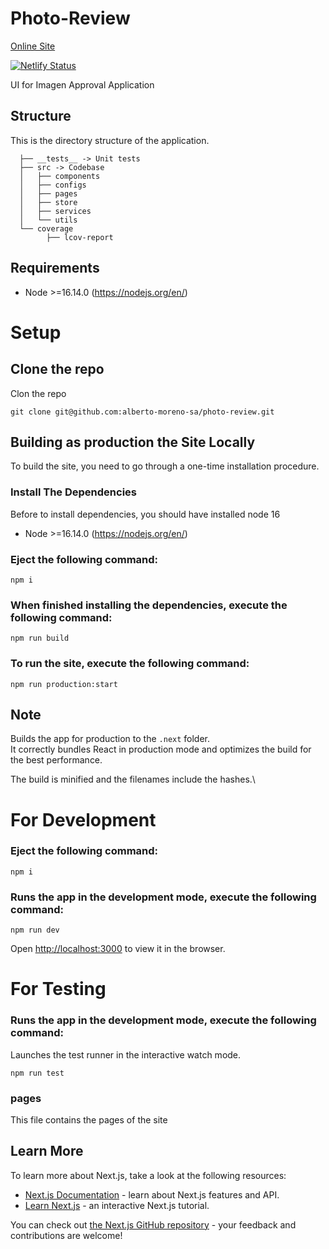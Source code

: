 # Photo-Review

[Online Site](https://photo-reviweing.netlify.app/)

[![Netlify Status](https://api.netlify.com/api/v1/badges/23044dab-81e7-44b2-bc10-9a757d676a32/deploy-status)](https://app.netlify.com/sites/photo-reviweing/deploys)

UI for Imagen Approval Application

## Structure

This is the directory structure of the application.

```
  ├── __tests__ -> Unit tests
  ├── src -> Codebase
  │   ├── components
  │   ├── configs
  │   ├── pages
  │   ├── store
  │   ├── services
  │   └── utils
  └── coverage
        ├── lcov-report
```

## Requirements

- Node >=16.14.0 (https://nodejs.org/en/)

# Setup

## Clone the repo

Clon the repo

`git clone git@github.com:alberto-moreno-sa/photo-review.git`

## Building as production the Site Locally

To build the site, you need to go through a one-time installation
procedure.

### Install The Dependencies

Before to install dependencies, you should have installed node 16

- Node >=16.14.0 (https://nodejs.org/en/)

### Eject the following command:

    npm i

### When finished installing the dependencies, execute the following command:

    npm run build

### To run the site, execute the following command:

    npm run production:start

## Note

Builds the app for production to the `.next` folder.\
It correctly bundles React in production mode and optimizes the build for the best performance.

The build is minified and the filenames include the hashes.\

# For Development

### Eject the following command:

    npm i

### Runs the app in the development mode, execute the following command:

    npm run dev

Open [http://localhost:3000](http://localhost:3000) to view it in the browser.

# For Testing

### Runs the app in the development mode, execute the following command:

Launches the test runner in the interactive watch mode.

`npm run test`

### pages

This file contains the pages of the site

## Learn More

To learn more about Next.js, take a look at the following resources:

- [Next.js Documentation](https://nextjs.org/docs) - learn about Next.js features and API.
- [Learn Next.js](https://nextjs.org/learn) - an interactive Next.js tutorial.

You can check out [the Next.js GitHub repository](https://github.com/vercel/next.js/) - your feedback and contributions are welcome!
